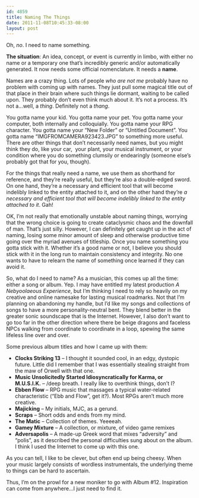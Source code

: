 ```yaml
---
id: 4859
title: Naming The Things
date: 2011-11-08T10:45:33-08:00
layout: post
---
```

Oh, _no_. I need to name something.

**The situation**: An idea, concept, or event is currently in limbo, with either no name or a temporary one that&#8217;s incredibly generic and/or automatically generated. It now needs some official nomenclature. It needs a **name**.

Names are a crazy thing. Lots of people _who are not me_ probably have no problem with coming up with names. They just pull some magical title out of that place in their brain where such things lie dormant, waiting to be called upon. They probably don&#8217;t even think much about it. It&#8217;s not a process. It&#8217;s not a&#8230;well, a _thing_. Definitely not a _thang_.

You gotta name your kid. You gotta name your pet. You gotta name your computer, both internally and colloquially. You gotta name your RPG character. You gotta name your &#8220;New Folder&#8221; or &#8220;Untitled Document&#8221;. You gotta name &#8220;IMGFROMCAMERA923423.JPG&#8221; to something more useful. There are other things that don&#8217;t necessarily need names, but you might think they do, like your car,  your plant, your musical instrument, or your condition where you do something clumsily or endearingly (someone else&#8217;s probably got that for you, though).

For the things that really need a name, we use them as shorthand for reference, and they&#8217;re really useful, but they&#8217;re also a double-edged sword. On one hand, they&#8217;re a necessary and efficient tool that will become indelibly linked to the entity attached to it, and on the other hand they&#8217;re _a necessary and efficient tool that will become indelibly linked to the entity attached to it_. Gah!

OK, I&#8217;m not really that emotionally unstable about naming things, worrying that the wrong choice is going to create cataclysmic chaos and the downfall of man. That&#8217;s just silly. However, I can definitely get caught up in the act of naming, losing some minor amount of sleep and otherwise productive time going over the myriad avenues of titleship. Once you name something you gotta stick with it. Whether it&#8217;s a good name or not, I believe you should stick with it in the long run to maintain consistency and integrity. No one wants to have to relearn the name of something once learned if they can avoid it.

So, what do I need to name? As a musician, this comes up all the time: either a song or album. Yep. I may have entitled my latest production _A Nebyoolaeous Experience_, but I&#8217;m thinking I need to rely so heavily on my creative and online namesake for lasting musical roadmarks. Not that I&#8217;m planning on abandoning my handle, but I&#8217;d like my songs and collections of songs to have a more personality-neutral bent. They blend better in the greater sonic soundscape that is the Internet. However, I also don&#8217;t want to go too far in the other direction where there be beige dragons and faceless NPCs walking from coordinate to coordinate in a loop, spewing the same lifeless line over and over.

Some previous album titles and how I came up with them:

  * **Clocks Striking 13** &#8211; I thought it sounded cool, in an edgy, dystopic future. Little did I remember that I was essentially stealing straight from the maw of Orwell with that one.
  * **Music Unsolicitedly Started Idiosyncratically for Karma, or M.U.S.I.K.** &#8211; /deep breath. I really like to overthink things, don&#8217;t I?
  * **Ebben Flow** &#8211; RPG music that massages a typical water-related characteristic (&#8220;Ebb and Flow&#8221;, get it?). Most RPGs aren&#8217;t much more creative.
  * **Majicking** &#8211; My initials, MJC, as a gerund.
  * **Scraps** &#8211; Short odds and ends from my mind.
  * **The Matic** &#8211; Collection of themes. Yeeeeah.
  * **Gamey Mixture** &#8211; A collection, or mixture, of video game remixes
  * **Adversapolis** &#8211; A made-up Greek word that mixes &#8220;adversity&#8221; and &#8220;polis&#8221;, as it described the personal difficulties sung about on the album. I think I used the Internet to come up with this one.

As you can tell, I like to be clever, but often end up being cheesy. When your music largely consists of wordless instrumentals, the underlying theme to things can be hard to ascertain.

Thus, I&#8217;m on the prowl for a new moniker to go with Album #12. Inspiration can come from anywhere&#8230;I just need to find it.

